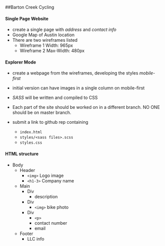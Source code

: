 ##Barton Creek Cycling
#### Single Page Website
- create a single page with _address_ and _contact info_
- Google Map of Austin location
- There are two wireframes listed
  - Wireframe 1 Width: 965px
  - Wireframe 2 Max-Width: 480px

#### Explorer Mode
- create a webpage from the wireframes, developing the styles _mobile-first_
- initial version can have images in a single column on mobile-first
- _SASS_ will be written and compiled to CSS

- Each part of the site should be worked on in a different branch. NO ONE should be on master branch.
- submit a link to github rep containing
  - `index.html`
  - `styles/<sass files>.scss`
  - `styles.css`

#### HTML structure
- Body
  - Header
    - `<img>` Logo image
    - `<h1-3>` Company name
  - Main
    - Div
      - description
    - Div
      - `<img>` bike photo
    - Div
      - `<p>`
      - contact number
      - email
  - Footer
    - LLC info
